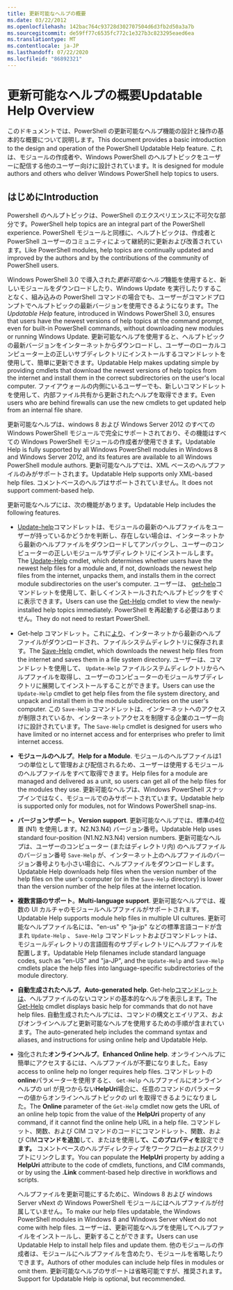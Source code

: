 ```yaml
---
title: 更新可能なヘルプの概要
ms.date: 03/22/2012
ms.openlocfilehash: 142bac764c93728d302707504d6d3fb2d50a3a7b
ms.sourcegitcommit: de59ff77c6535fc772c1e327b3c823295eaed6ea
ms.translationtype: MT
ms.contentlocale: ja-JP
ms.lasthandoff: 07/22/2020
ms.locfileid: "86892321"
---
```

# <a name="updatable-help-overview"></a><span data-ttu-id="ffff5-102">更新可能なヘルプの概要</span><span class="sxs-lookup"><span data-stu-id="ffff5-102">Updatable Help Overview</span></span>

<span data-ttu-id="ffff5-103">このドキュメントでは、PowerShell の更新可能なヘルプ機能の設計と操作の基本的な概要について説明します。</span><span class="sxs-lookup"><span data-stu-id="ffff5-103">This document provides a basic introduction to the design and operation of the PowerShell Updatable Help feature.</span></span> <span data-ttu-id="ffff5-104">これは、モジュールの作成者や、Windows PowerShell のヘルプトピックをユーザーに配信する他のユーザー向けに設計されています。</span><span class="sxs-lookup"><span data-stu-id="ffff5-104">It is designed for module authors and others who deliver Windows PowerShell help topics to users.</span></span>

## <a name="introduction"></a><span data-ttu-id="ffff5-105">はじめに</span><span class="sxs-lookup"><span data-stu-id="ffff5-105">Introduction</span></span>

<span data-ttu-id="ffff5-106">Powershell のヘルプトピックは、PowerShell のエクスペリエンスに不可欠な部分です。</span><span class="sxs-lookup"><span data-stu-id="ffff5-106">PowerShell help topics are an integral part of the PowerShell experience.</span></span> <span data-ttu-id="ffff5-107">PowerShell モジュールと同様に、ヘルプトピックは、作成者と PowerShell ユーザーのコミュニティによって継続的に更新および改善されています。</span><span class="sxs-lookup"><span data-stu-id="ffff5-107">Like PowerShell modules, help topics are continually updated and improved by the authors and by the contributions of the community of PowerShell users.</span></span>

<span data-ttu-id="ffff5-108">Windows PowerShell 3.0 で導入された*更新可能なヘルプ*機能を使用すると、新しいモジュールをダウンロードしたり、Windows Update を実行したりすることなく、組み込みの PowerShell コマンドの場合でも、ユーザーがコマンドプロンプトでヘルプトピックの最新バージョンを使用できるようになります。</span><span class="sxs-lookup"><span data-stu-id="ffff5-108">The *Updatable Help* feature, introduced in Windows PowerShell 3.0, ensures that users have the newest versions of help topics at the command prompt, even for built-in PowerShell commands, without downloading new modules or running Windows Update.</span></span> <span data-ttu-id="ffff5-109">更新可能なヘルプを使用すると、ヘルプトピックの最新バージョンをインターネットからダウンロードし、ユーザーのローカルコンピューター上の正しいサブディレクトリにインストールするコマンドレットを使用して、簡単に更新できます。</span><span class="sxs-lookup"><span data-stu-id="ffff5-109">Updatable Help makes updating simple by providing cmdlets that download the newest versions of help topics from the internet and install them in the correct subdirectories on the user's local computer.</span></span> <span data-ttu-id="ffff5-110">ファイアウォールの内側にいるユーザーでも、新しいコマンドレットを使用して、内部ファイル共有から更新されたヘルプを取得できます。</span><span class="sxs-lookup"><span data-stu-id="ffff5-110">Even users who are behind firewalls can use the new cmdlets to get updated help from an internal file share.</span></span>

<span data-ttu-id="ffff5-111">更新可能なヘルプは、windows 8 および Windows Server 2012 のすべての Windows PowerShell モジュールで完全にサポートされており、その機能はすべての Windows PowerShell モジュールの作成者が使用できます。</span><span class="sxs-lookup"><span data-stu-id="ffff5-111">Updatable Help is fully supported by all Windows PowerShell modules in Windows 8 and Windows Server 2012, and its features are available to all Windows PowerShell module authors.</span></span> <span data-ttu-id="ffff5-112">更新可能なヘルプでは、XML ベースのヘルプファイルのみがサポートされます。</span><span class="sxs-lookup"><span data-stu-id="ffff5-112">Updatable Help supports only XML-based help files.</span></span> <span data-ttu-id="ffff5-113">コメントベースのヘルプはサポートされていません。</span><span class="sxs-lookup"><span data-stu-id="ffff5-113">It does not support comment-based help.</span></span>

<span data-ttu-id="ffff5-114">更新可能なヘルプには、次の機能があります。</span><span class="sxs-lookup"><span data-stu-id="ffff5-114">Updatable Help includes the following features.</span></span>

- <span data-ttu-id="ffff5-115">[Update-help](/powershell/module/Microsoft.PowerShell.Core/Update-Help)コマンドレットは、モジュールの最新のヘルプファイルをユーザーが持っているかどうかを判断し、存在しない場合は、インターネットから最新のヘルプファイルをダウンロードしてアンパックし、ユーザーのコンピューターの正しいモジュールサブディレクトリにインストールします。</span><span class="sxs-lookup"><span data-stu-id="ffff5-115">The [Update-Help](/powershell/module/Microsoft.PowerShell.Core/Update-Help) cmdlet, which determines whether users have the newest help files for a module and, if not, downloads the newest help files from the internet, unpacks them, and installs them in the correct module subdirectories on the user's computer.</span></span> <span data-ttu-id="ffff5-116">ユーザーは、 [get-help](/powershell/module/Microsoft.PowerShell.Core/Get-Help)コマンドレットを使用して、新しくインストールされたヘルプトピックをすぐに表示できます。</span><span class="sxs-lookup"><span data-stu-id="ffff5-116">Users can use the [Get-Help](/powershell/module/Microsoft.PowerShell.Core/Get-Help) cmdlet to view the newly-installed help topics immediately.</span></span> <span data-ttu-id="ffff5-117">PowerShell を再起動する必要はありません。</span><span class="sxs-lookup"><span data-stu-id="ffff5-117">They do not need to restart PowerShell.</span></span>

- <span data-ttu-id="ffff5-118">Get-help コマンドレット。これに[より](/powershell/module/Microsoft.PowerShell.Core/Save-Help)、インターネットから最新のヘルプファイルがダウンロードされ、ファイルシステムディレクトリに保存されます。</span><span class="sxs-lookup"><span data-stu-id="ffff5-118">The [Save-Help](/powershell/module/Microsoft.PowerShell.Core/Save-Help) cmdlet, which downloads the newest help files from the internet and saves them in a file system directory.</span></span> <span data-ttu-id="ffff5-119">ユーザーは、コマンドレットを使用して、 `Update-Help` ファイルシステムディレクトリからヘルプファイルを取得し、ユーザーのコンピューターのモジュールサブディレクトリに展開してインストールすることができます。</span><span class="sxs-lookup"><span data-stu-id="ffff5-119">Users can use the `Update-Help` cmdlet to get help files from the file system directory, and unpack and install them in the module subdirectories on the user's computer.</span></span> <span data-ttu-id="ffff5-120">この `Save-Help` コマンドレットは、インターネットへのアクセスが制限されているか、インターネットアクセスを制限する企業のユーザー向けに設計されています。</span><span class="sxs-lookup"><span data-stu-id="ffff5-120">The `Save-Help` cmdlet is designed for users who have limited or no internet access and for enterprises who prefer to limit internet access.</span></span>

- <span data-ttu-id="ffff5-121">**モジュールのヘルプ**。</span><span class="sxs-lookup"><span data-stu-id="ffff5-121">**Help for a Module**.</span></span> <span data-ttu-id="ffff5-122">モジュールのヘルプファイルは1つの単位として管理および配信されるため、ユーザーは使用するモジュールのヘルプファイルをすべて取得できます。</span><span class="sxs-lookup"><span data-stu-id="ffff5-122">Help files for a module are managed and delivered as a unit, so users can get all of the help files for the modules they use.</span></span> <span data-ttu-id="ffff5-123">更新可能なヘルプは、Windows PowerShell スナップインではなく、モジュールでのみサポートされています。</span><span class="sxs-lookup"><span data-stu-id="ffff5-123">Updatable help is supported only for modules, not for Windows PowerShell snap-ins.</span></span>

- <span data-ttu-id="ffff5-124">**バージョンサポート**。</span><span class="sxs-lookup"><span data-stu-id="ffff5-124">**Version support**.</span></span> <span data-ttu-id="ffff5-125">更新可能なヘルプでは、標準の4位置 (N1) を使用します。N2.N3.N4) バージョン番号。</span><span class="sxs-lookup"><span data-stu-id="ffff5-125">Updatable Help uses standard four-position (N1.N2.N3.N4) version numbers.</span></span>
  <span data-ttu-id="ffff5-126">更新可能なヘルプは、ユーザーのコンピューター (またはディレクトリ内) のヘルプファイルのバージョン番号 `Save-Help` が、インターネット上のヘルプファイルのバージョン番号よりも小さい場合に、ヘルプファイルをダウンロードします。</span><span class="sxs-lookup"><span data-stu-id="ffff5-126">Updatable Help downloads help files when the version number of the help files on the user's computer (or in the `Save-Help` directory) is lower than the version number of the help files at the internet location.</span></span>

- <span data-ttu-id="ffff5-127">**複数言語のサポート**。</span><span class="sxs-lookup"><span data-stu-id="ffff5-127">**Multi-language support**.</span></span> <span data-ttu-id="ffff5-128">更新可能なヘルプでは、複数の UI カルチャのモジュールヘルプファイルがサポートされます。</span><span class="sxs-lookup"><span data-stu-id="ffff5-128">Updatable Help supports module help files in multiple UI cultures.</span></span>
  <span data-ttu-id="ffff5-129">更新可能なヘルプファイル名には、"en-us" や "ja-jp" などの標準言語コードが含まれ `Update-Help` 、 `Save-Help` コマンドレットおよびコマンドレットは、モジュールディレクトリの言語固有のサブディレクトリにヘルプファイルを配置します。</span><span class="sxs-lookup"><span data-stu-id="ffff5-129">Updatable Help filenames include standard language codes, such as "en-US" and "ja-JP", and the `Update-Help` and `Save-Help` cmdlets place the help files into language-specific subdirectories of the module directory.</span></span>

- <span data-ttu-id="ffff5-130">**自動生成されたヘルプ**。</span><span class="sxs-lookup"><span data-stu-id="ffff5-130">**Auto-generated help**.</span></span> <span data-ttu-id="ffff5-131">Get-help[コマンドレットは](/powershell/module/Microsoft.PowerShell.Core/Get-Help)、ヘルプファイルのないコマンドの基本的なヘルプを表示します。</span><span class="sxs-lookup"><span data-stu-id="ffff5-131">The [Get-Help](/powershell/module/Microsoft.PowerShell.Core/Get-Help) cmdlet displays basic help for commands that do not have help files.</span></span> <span data-ttu-id="ffff5-132">自動生成されたヘルプには、コマンドの構文とエイリアス、およびオンラインヘルプと更新可能なヘルプを使用するための手順が含まれています。</span><span class="sxs-lookup"><span data-stu-id="ffff5-132">The auto-generated help includes the command syntax and aliases, and instructions for using online help and Updatable Help.</span></span>

- <span data-ttu-id="ffff5-133">強化された**オンラインヘルプ**。</span><span class="sxs-lookup"><span data-stu-id="ffff5-133">**Enhanced Online help**.</span></span> <span data-ttu-id="ffff5-134">オンラインヘルプに簡単にアクセスするには、ヘルプファイルが不要になりました。</span><span class="sxs-lookup"><span data-stu-id="ffff5-134">Easy access to online help no longer requires help files.</span></span> <span data-ttu-id="ffff5-135">コマンドレットの**online**パラメーターを使用すると、 `Get-Help` ヘルプファイルにオンラインヘルプの url が見つからない**HelpUri**場合に、任意のコマンドのパラメーターの値からオンラインヘルプトピックの url を取得できるようになりました。</span><span class="sxs-lookup"><span data-stu-id="ffff5-135">The **Online** parameter of the `Get-Help` cmdlet now gets the URL of an online help topic from the value of the **HelpUri** property of any command, if it cannot find the online help URL in a help file.</span></span> <span data-ttu-id="ffff5-136">コマンドレット、関数、および CIM コマンドのコードにコマンドレット、関数、および CIM**コマンドを追加**して、またはを使用し**て、このプロパティを**設定でき**ます。** コメントベースのヘルプディレクティブをワークフローおよびスクリプトにリンクします。</span><span class="sxs-lookup"><span data-stu-id="ffff5-136">You can populate the **HelpUri** property by adding a **HelpUri** attribute to the code of cmdlets, functions, and CIM commands, or by using the **.Link** comment-based help directive in workflows and scripts.</span></span>

  <span data-ttu-id="ffff5-137">ヘルプファイルを更新可能にするために、Windows 8 および windows Server vNext の Windows PowerShell モジュールにはヘルプファイルが付属していません。</span><span class="sxs-lookup"><span data-stu-id="ffff5-137">To make our help files updatable, the Windows PowerShell modules in Windows 8 and Windows Server vNext do not come with help files.</span></span> <span data-ttu-id="ffff5-138">ユーザーは、更新可能なヘルプを使用してヘルプファイルをインストールし、更新することができます。</span><span class="sxs-lookup"><span data-stu-id="ffff5-138">Users can use Updatable Help to install help files and update them.</span></span> <span data-ttu-id="ffff5-139">他のモジュールの作成者は、モジュールにヘルプファイルを含めたり、モジュールを省略したりできます。</span><span class="sxs-lookup"><span data-stu-id="ffff5-139">Authors of other modules can include help files in modules or omit them.</span></span> <span data-ttu-id="ffff5-140">更新可能なヘルプのサポートは省略可能ですが、推奨されます。</span><span class="sxs-lookup"><span data-stu-id="ffff5-140">Support for Updatable Help is optional, but recommended.</span></span>
